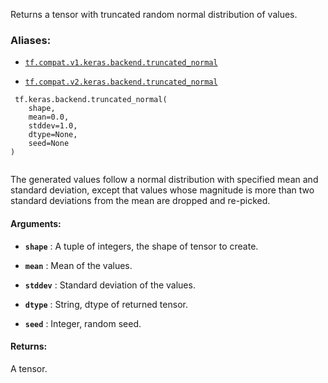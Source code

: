 Returns a tensor with truncated random normal distribution of values.



### Aliases:

- [ `tf.compat.v1.keras.backend.truncated_normal` ](/api_docs/python/tf/keras/backend/truncated_normal)

- [ `tf.compat.v2.keras.backend.truncated_normal` ](/api_docs/python/tf/keras/backend/truncated_normal)



```
 tf.keras.backend.truncated_normal(
    shape,
    mean=0.0,
    stddev=1.0,
    dtype=None,
    seed=None
)
 
```

The generated values follow a normal distribution
with specified mean and standard deviation,
except that values whose magnitude is more than
two standard deviations from the mean are dropped and re-picked.



#### Arguments:

- **`shape`** : A tuple of integers, the shape of tensor to create.

- **`mean`** : Mean of the values.

- **`stddev`** : Standard deviation of the values.

- **`dtype`** : String, dtype of returned tensor.

- **`seed`** : Integer, random seed.



#### Returns:
A tensor.

